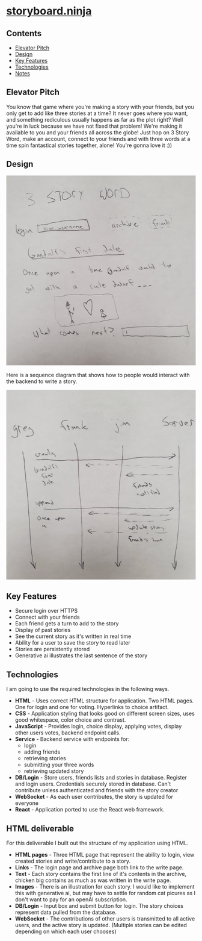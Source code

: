 # [storyboard.ninja](https://storyboard.ninja/)

## Contents
- [Elevator Pitch](#elevator-pitch)
- [Design](#design)
- [Key Features](#key-features)
- [Technologies](#technologies)
- [Notes](https://github.com/radmuffin/startup/blob/main/notes.md)

## Elevator Pitch
You know that game where you're making a story with your friends, but you only get to add like three stories at a time? It never goes where you want, and something rediculous usually happens as far as the plot right? Well you're in luck because we have not fixed that problem! We're making it available to you and your friends all across the globe! Just hop on 3 Story Word, make an account, connect to your friends and with three words at a time spin fantastical stories together, alone! You're gonna love it :)) 

## Design
![Mock](roughDesign.jpg)

Here is a sequence diagram that shows how to people would interact with the backend to write a story.

![server interaction diagram](serverInteraction.jpg)

## Key Features
- Secure login over HTTPS
- Connect with your friends
- Each friend gets a turn to add to the story
- Display of past stories
- See the current story as it's written in real time
- Ability for a user to save the story to read later
- Stories are persistently stored
- Generative ai illustrates the last sentence of the story

## Technologies
I am going to use the required technologies in the following ways.

- **HTML** - Uses correct HTML structure for application. Two HTML pages. One for login and one for voting. Hyperlinks to choice artifact.
- **CSS** - Application styling that looks good on different screen sizes, uses good whitespace, color choice and contrast.
- **JavaScript** - Provides login, choice display, applying votes, display other users votes, backend endpoint calls.
- **Service** - Backend service with endpoints for:
  - login
  - adding friends
  - retrieving stories
  - submitting your three words
  - retrieving updated story
- **DB/Login** - Store users, friends lists and stories in database. Register and login users. Credentials securely stored in database. Can't contribute unless authenticated and friends with the story creator
- **WebSocket** - As each user contributes, the story is updated for everyone
- **React** - Application ported to use the React web framework.

## HTML deliverable
For this deliverable I built out the structure of my application using HTML.

- **HTML pages** - Three HTML page that represent the ability to login, view created stories and write/contribute to a story.
- **Links** - The login page and archive page both link to the write page.
- **Text** - Each story contains the first line of it's contents in the archive, chicken big contains as much as was written in the write page.
- **Images** - There is an illustration for each story. I would like to implement this with generative ai, but may have to settle for random cat picures as I don't want to pay for an openAI subscription.
- **DB/Login** - Input box and submit button for login. The story choices represent data pulled from the database.
- **WebSocket** - The contributions of other users is transmitted to all active users, and the active story is updated. (Multiple stories can be edited depending on which each user chooses)
